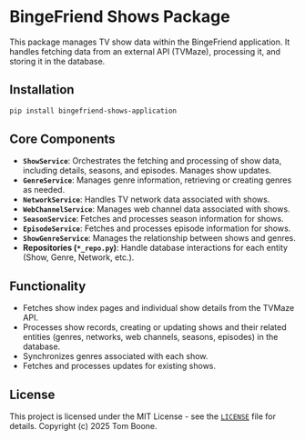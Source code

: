 # BingeFriend Shows Package

This package manages TV show data within the BingeFriend application. It handles fetching data from an external API (TVMaze), processing it, and storing it in the database.

## Installation

```bash
pip install bingefriend-shows-application
```

## Core Components

*   **`ShowService`**: Orchestrates the fetching and processing of show data, including details, seasons, and episodes. Manages show updates.
*   **`GenreService`**: Manages genre information, retrieving or creating genres as needed.
*   **`NetworkService`**: Handles TV network data associated with shows.
*   **`WebChannelService`**: Manages web channel data associated with shows.
*   **`SeasonService`**: Fetches and processes season information for shows.
*   **`EpisodeService`**: Fetches and processes episode information for shows.
*   **`ShowGenreService`**: Manages the relationship between shows and genres.
*   **Repositories (`*_repo.py`)**: Handle database interactions for each entity (Show, Genre, Network, etc.).

## Functionality

*   Fetches show index pages and individual show details from the TVMaze API.
*   Processes show records, creating or updating shows and their related entities (genres, networks, web channels, seasons, episodes) in the database.
*   Synchronizes genres associated with each show.
*   Fetches and processes updates for existing shows.

## License

This project is licensed under the MIT License - see the [`LICENSE`](LICENSE) file for details. Copyright (c) 2025 Tom Boone.